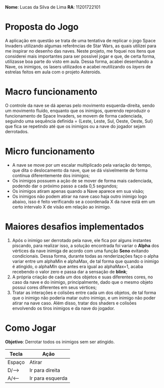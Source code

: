 **Nome**: Lucas da Silva de Lima
**RA**: 11201722101


# Proposta do Jogo
A aplicação em questão se trata de uma tentativa de replicar o jogo Space Invaders utilizando algumas referências de Star Wars, as quais utilizei para me inspirar no desenho das naves. Neste projeto, me foquei nos itens que considerei mais importantes para ser possível jogar e que, de certa forma, utilizasse boa parte do visto em aula.
Dessa forma, acabei desenhando a Nave, os inimigos, os lasers utilizados e acabei reutilizando os *layers* de estrelas feitos em aula com o projeto Asteroids.

# Macro funcionamento
O controle da nave se dá apenas pelo movimento esquerda-direita, sendo um movimento fluído, enquanto que os inimigos, querendo reproduzir o funcionamento de Space Invaders, se movem de forma cadenciada, seguindo uma sequência definida = {Leste, Leste, Sul, Oeste, Oeste, Sul} que fica se repetindo até que os inimigos ou a nave do jogador sejam derrotados.

# Micro funcionamento
- A nave se move por um escalar multiplicado pela variação do tempo, que dita o deslocamento da nave, que se dá visivelmente de forma contínua diferentemente dos inimigos;
- Os inimigos possuem a ação de se mover de forma mais cadenciada, podendo dar o próximo passo a cada 0,5 segundos;
- Os inimigos atiram apenas quando a Nave aparece em sua visão;
- Os inimigos não podem atirar na nave caso haja outro inimigo logo abaixo, isso é feito verificando se a coordenada X da nave está em um certo intervalo X de visão em relação ao inimigo.

# Maiores desafios implementados
1. Após o inimigo ser derrotado pela nave, ele fica por alguns instantes piscando, para realizar isso, a solução encontrada foi variar o **Alpha** dos vértices da nave inimiga de acordo com uma função **Seno** evitando condicionais. Dessa forma, durante todas as renderizações faço o alpha variar entre um alphaMin e alphaMax, de tal forma que quando o inimigo é atingido, o alphaMIn que antes era igual ao alphaMax=1, acaba recebendo o valor zero e passa dar a sensação de **blink**;
2. A própria criação de cada um dos objetos e suas diferentes cores, no caso da nave e do inimigo, principalmente, dado que o mesmo objeto possui cores diferentes em seus vértices;
3. Tratar as interações e colisões entre cada um dos objetos, de tal forma que o inimigo não poderia matar outro inimigo, e um inimigo não poder atirar na nave caso. Além disso, tratar dos shaders e colisões envolvendo os tiros inimigos e da nave do jogador.

# Como Jogar
**Objetivo**: Derrotar todos os inimigos sem ser atingido.

|Tecla   | Ação             |
|--------|------------------|
| Espaço | Atirar           |
| D/-->  | Ir para direita  |
|  A/<-- | Ir para esquerda |





